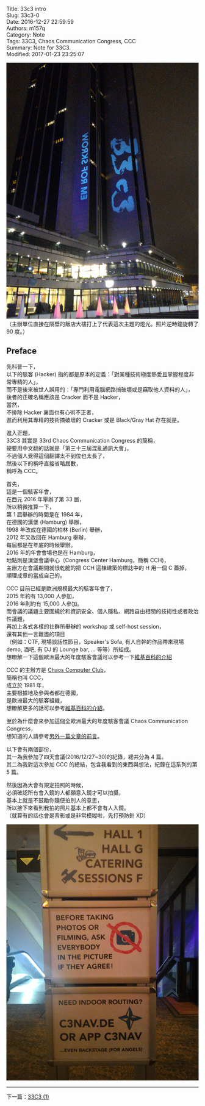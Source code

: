 Title: 33c3 intro  
Slug: 33c3-0  
Date: 2016-12-27 22:59:59  
Authors: m157q  
Category: Note  
Tags: 33C3, Chaos Communication Congress, CCC  
Summary: Note for 33C3.  
Modified: 2017-01-23 23:25:07  
  
  
![light logo of 33C3 on the building](/files/33c3/light-logo.jpg)  
（主辦單位直接在隔壁的飯店大樓打上了代表這次主題的燈光。照片逆時鐘旋轉了 90 度。）  
  
## Preface  
  
先科普一下，  
以下的駭客 (Hacker) 指的都是原本的定義：「對某種技術極度熱愛且掌握程度非常專精的人」，  
而不是後來被世人誤用的：「專門利用電腦網路搞破壞或是竊取他人資料的人」，  
後者的正確名稱應該是 Cracker 而不是 Hacker，  
當然，  
不排除 Hacker 裏面也有心術不正者，  
進而利用其專精的技術搞破壞的 Cracker 或是 Black/Gray Hat 存在就是。  
  
進入正題，  
33C3 其實是 33rd Chaos Communication Congress 的簡稱，  
硬要用中文翻的話就是「第三十三屆混亂通訊大會」，  
不過個人覺得這個翻譯太不到位也太長了，  
然後以下的稱呼直接省略屆數，  
稱呼為 CCC。  
  
首先，  
這是一個駭客年會，  
在西元 2016 年舉辦了第 33 屆，  
所以稍微推算一下，  
第 1 屆舉辦的時間是在 1984 年，  
在德國的漢堡 (Hamburg) 舉辦，  
1998 年改成在德國的柏林 (Berlin) 舉辦，  
2012 年又改回在 Hamburg 舉辦，  
每屆都是在年底的時候舉辦。  
2016 年的年會會場也是在 Hamburg，  
地點則是漢堡會議中心（Congress Center Hamburg，簡稱 CCH)，  
主辦方在會議期間就很乾脆的把 CCH 這棟建築的標誌中的 H 用一個 C 蓋掉，  
順理成章的當成自己的。  
  
CCC 目前已經是歐洲規模最大的駭客年會了，  
2015 年約有 13,000 人參加，  
2016 年則約有 15,000 人參加。  
而會議的議題主要圍繞於和資訊安全、個人隱私、網路自由相關的技術性或者政治性議題，  
再加上各式各樣的社群所舉辦的 workshop 或 self-host session，  
還有其他一言難盡的項目  
（例如：CTF, 現場談話性節目，Speaker's Sofa, 有人自幹的作品帶來現場 demo, 酒吧, 有 DJ 的 Lounge bar, ... 等等）所組成。  
想瞭解一下這個歐洲最大的年度駭客會議可以參考一下[維基百科的介紹](https://en.wikipedia.org/wiki/Chaos_Communication_Congress)  
  
CCC 的主辦方是 [Chaos Computer Club](http://www.ccc.de/en/?language=en)，  
簡稱也叫 CCC，  
成立於 1981 年，  
主要根據地及參與者都在德國，  
是歐洲最大的駭客組織，  
想瞭解更多的話可以參考[維基百科的介紹](https://en.wikipedia.org/wiki/Chaos_Computer_Club)。  
  
至於為什麼會來參加這個全歐洲最大的年度駭客會議 Chaos Communication Congress，  
想知道的人請參考[另外一篇文章的前言](/posts/2016/12/20/33c3-暨歐洲法荷德聖誕跨年遊-0)。  
  
以下會有兩個部份，  
其一為我參加了四天會議(2016/12/27~30)的紀錄，總共分為 4 篇。  
其二為我對這次參加 CCC 的總結，包含我看到的東西與想法，紀錄在這系列的第 5 篇。  
  
然後因為大會有規定拍照的時候，  
必須確認所有會入鏡的人都願意入鏡才可以拍攝，  
基本上就是不鼓勵你隨便拍別人的意思，  
所以接下來看到我拍的照片基本上都不會有人入鏡。  
（就算有的話也會是背影或是非常模糊啦，先打預防針 XD）  
  
![Ask before taking photo](/files/33c3/ask-before-taking-photo.jpg)  
  
---  
  
下一篇：[33C3 (1)](/posts/2016/12/27/33c3-1)  
